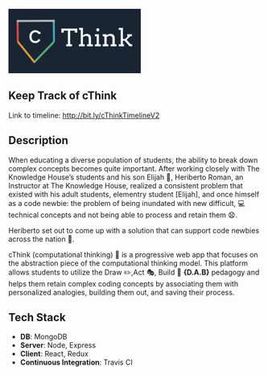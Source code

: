 ![cThink Logo](/timeline/img/cThink.png)

## Keep Track of cThink 
Link to timeline: http://bit.ly/cThinkTimelineV2

## Description
When educating a diverse population of students, the ability to break down complex concepts becomes quite important. After working closely with The Knowledge House’s students and his son Elijah 👶, Heriberto Roman, an Instructor at The Knowledge House, realized a consistent problem that existed with his adult students, elementry student [Elijah], and once himself as a code newbie: the problem of being inundated with new difficult, 💻 technical concepts and not being able to process and retain them 😧.

Heriberto set out to come up with a solution that can support code newbies across the nation 🙌.

cThink (computational thinking) 💭 is a progressive web app that focuses on the abstraction piece of the computational thinking model. This platform allows students to utilize the Draw ✏️,Act 🎭, Build 🔧 **{D.A.B}** pedagogy and helps them retain complex coding concepts by associating them with personalized analogies, building them out, and saving their process.

## Tech Stack
- **DB**: MongoDB
- **Server**: Node, Express
- **Client**: React, Redux
- **Continuous Integration**: Travis CI
